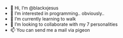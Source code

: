 - 👋 Hi, I’m @blackxjesus
- 👀 I’m interested in programming.. obviously..
- 🌱 I’m currently learning to walk
- 💞️ I’m looking to collaborate with my 7 personalities
- 📫 You can send me a mail via pigeon

<!---
blackxjesus/blackxjesus is a ✨ special ✨ repository because its `README.md` (this file) appears on your GitHub profile.
You can click the Preview link to take a look at your changes.
--->
